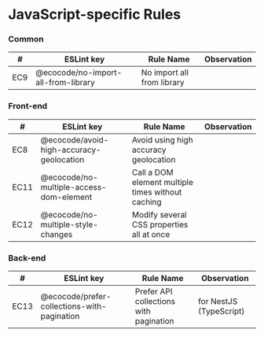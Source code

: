 # JavaScript-specific Rules

### Common

| #   | ESLint key                          | Rule Name                  | Observation |
|-----|-------------------------------------|----------------------------|-------------|
| EC9 | @ecocode/no-import-all-from-library | No import all from library |             |

### Front-end

| #    | ESLint key                               | Rule Name                                         | Observation |
|------|------------------------------------------|---------------------------------------------------|-------------|
| EC8  | @ecocode/avoid-high-accuracy-geolocation | Avoid using high accuracy geolocation             |             |
| EC11 | @ecocode/no-multiple-access-dom-element  | Call a DOM element multiple times without caching |             |
| EC12 | @ecocode/no-multiple-style-changes       | Modify several CSS properties all at once         |             |

### Back-end

| #    | ESLint key                                  | Rule Name                              | Observation             |
|------|---------------------------------------------|----------------------------------------|-------------------------|
| EC13 | @ecocode/prefer-collections-with-pagination | Prefer API collections with pagination | for NestJS (TypeScript) |
